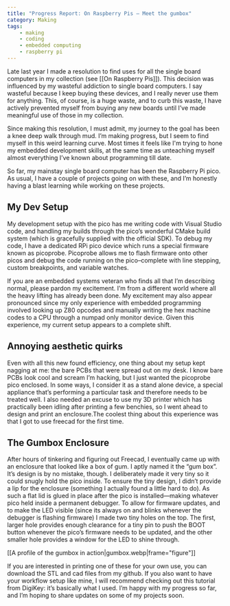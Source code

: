 ```yaml
---
title: "Progress Report: On Raspberry Pis — Meet the gumbox"
category: Making
tags:
    - making
    - coding
    - embedded computing
    - raspberry pi
---
```

Late last year I made a resolution to find uses for all the single board computers in my collection (see [[On Raspberry Pis]]).  This decision was influenced by my wasteful addiction to single board computers. I say wasteful because I keep buying these devices, and I really never use them for anything. This, of course, is a huge waste, and to curb this waste, I have actively prevented myself from buying any new boards until I’ve made meaningful use of those in my collection. 

<!--more -->

Since making this resolution, I must admit, my journey to the goal has been a knee deep walk through mud. I’m making progress, but I seem to find myself in this weird learning curve. Most times it feels like I'm trying to hone my embedded development skills, at the same time as unteaching myself almost everything I’ve known about programming till date.

So far, my mainstay single board computer has been the Raspberry Pi pico. As usual, I have a couple of projects going on with these, and I’m honestly having a blast learning while working on these projects. 

## My Dev Setup

My development setup with the pico has me writing code with Visual Studio code, and handling my builds through the pico’s wonderful CMake build system (which is gracefully supplied with the official SDK). To debug my code, I have a dedicated RPi pico device which runs a special firmware known as picoprobe. Picoprobe allows me to flash firmware onto other picos and debug the code running on the pico–complete with line stepping, custom breakpoints, and variable watches.

If you are an embedded systems veteran who finds all that I’m describing normal, please pardon my excitement. I’m from a different world where all the heavy lifting has already been done. My excitement may also appear pronounced since my only experience with embedded programming involved looking up Z80 opcodes and manually writing the hex machine codes to a CPU through a numpad only monitor device. Given this experience, my current setup appears to a complete shift.

## Annoying aesthetic quirks

Even with all this new found efficiency, one thing about my setup kept nagging at me: the bare PCBs that were spread out on my desk. I know bare PCBs look cool and scream I’m hacking, but I just wanted the picoprobe pico enclosed. In some ways, I consider it as a stand alone device, a special appliance that’s performing a particular task and therefore needs to be treated well. I also needed an excuse to use my 3D printer which has practically been idling after printing a few benchies, so I went ahead to design and print an enclosure.The coolest thing about this experience was that I got to use freecad for the first time. 

## The Gumbox Enclosure
After hours of tinkering and figuring out Freecad, I eventually came up with an enclosure that looked like a box of gum. I aptly named it the “gum box”. It’s design is by no mistake, though. I deliberately made it very tiny so it could snugly hold the pico inside. 
To ensure the tiny design, I didn’t provide a lip for the enclosure (something I actually found a little hard to do). As such a flat lid is glued in place after the pico is installed—making whatever pico held inside a permanent debugger. To allow for firmware updates, and to make the LED visible (since its always on and blinks whenever the debugger is flashing firmware) I made two tiny holes on the top. The first, larger hole provides enough clearance for a tiny pin to push the BOOT button whenever the pico’s firmware needs to be updated, and the other smaller hole provides a window for the LED to shine through.

[[A profile of the gumbox in action|gumbox.webp|frame="figure"]]

If you are interested in printing one of these for your own use, you can download the STL and cad files from my github. If you also want to have your workflow setup like mine, I will recommend checking out this tutorial from DigiKey: it’s basically what I used. I’m happy with my progress so far, and I’m hoping to share updates on some of my projects soon. 
